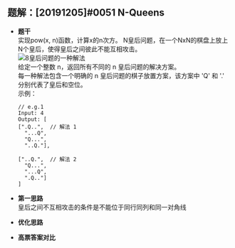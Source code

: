 ## 题解：[20191205]#0051 N-Queens
- **题干**   
实现pow(x, n)函数，计算x的n次方。
N皇后问题，在一个NxN的棋盘上放上N个皇后，使得皇后之间彼此不能互相攻击。   
![8皇后问题的一种解法](https://assets.leetcode-cn.com/aliyun-lc-upload/uploads/2018/10/12/8-queens.png)   
给定一个整数 n，返回所有不同的 n 皇后问题的解决方案。   
每一种解法包含一个明确的 n 皇后问题的棋子放置方案，该方案中 'Q' 和 '.' 分别代表了皇后和空位。      
示例：    
  ```
  // e.g.1
  Input: 4
  Output: [
  [".Q..",  // 解法 1
    "...Q",
    "Q...",
    "..Q."],

  ["..Q.",  // 解法 2
    "Q...",
    "...Q",
    ".Q.."]
  ]
  ```
- **第一思路**   
皇后之间不互相攻击的条件是不能位于同行同列和同一对角线
- **优化思路**   


- **高票答案对比**   
